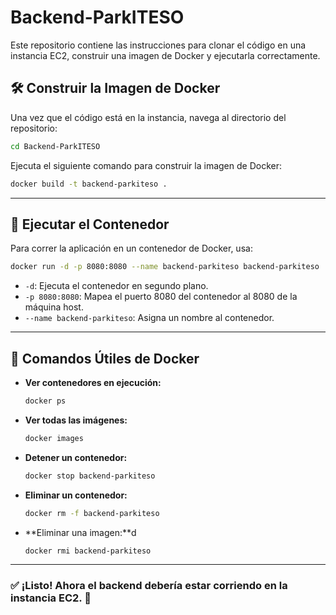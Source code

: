 # Backend-ParkITESO

Este repositorio contiene las instrucciones para clonar el código en una instancia EC2, construir una imagen de Docker y ejecutarla correctamente.

## 🛠 Construir la Imagen de Docker

Una vez que el código está en la instancia, navega al directorio del repositorio:

```sh
cd Backend-ParkITESO
```

Ejecuta el siguiente comando para construir la imagen de Docker:

```sh
docker build -t backend-parkiteso .
```

---

## 🚀 Ejecutar el Contenedor

Para correr la aplicación en un contenedor de Docker, usa:

```sh
docker run -d -p 8080:8080 --name backend-parkiteso backend-parkiteso
```

- `-d`: Ejecuta el contenedor en segundo plano.
- `-p 8080:8080`: Mapea el puerto 8080 del contenedor al 8080 de la máquina host.
- `--name backend-parkiteso`: Asigna un nombre al contenedor.

---

## 📌 Comandos Útiles de Docker

- **Ver contenedores en ejecución:**
  ```sh
  docker ps
  ```
- **Ver todas las imágenes:**
  ```sh
  docker images
  ```
- **Detener un contenedor:**
  ```sh
  docker stop backend-parkiteso
  ```
- **Eliminar un contenedor:**
  ```sh
  docker rm -f backend-parkiteso
  ```
- **Eliminar una imagen:**d
  ```sh
  docker rmi backend-parkiteso
  ```

---

### ✅ ¡Listo! Ahora el backend debería estar corriendo en la instancia EC2. 🎉
